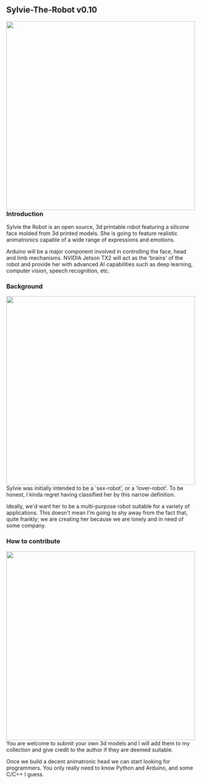 ## Sylvie-The-Robot v0.10

<a href="url"><img src="https://github.com/misses-robot/Sylvie-The-Robot/blob/master/Screenshot%20from%202018-12-26%2014-32-04.png" align="left" width="500" ></a>

### Introduction

Sylvie the Robot is an open source, 3d printable robot featuring a silicone face molded from 3d printed models. 
She is going to feature realistic animatronics capable of a wide range of expressions and emotions. 

Arduino will be a major component involved in controlling the face, head and limb mechanisms. 
NVIDIA Jetson TX2 will act as the 'brains' of the robot and provide her with advanced AI capabilities such as 
deep learning, computer vision, speech recognition, etc.

### Background

<a href="url"><img src="https://github.com/misses-robot/Sylvie-The-Robot/blob/master/Screenshot%20from%202018-12-26%2014-31-16.png" align="left" width="500" ></a>

Sylvie was initially intended to be a 'sex-robot', or a 'lover-robot'. To be honest, I kinda regret having classified her 
by this narrow definition.

Ideally, we'd want her to be a multi-purpose robot suitable for a variety of applications. This doesn't mean I'm
going to shy away from the fact that, quite frankly; we are creating her because we are lonely and in need of some company.

### How to contribute


<a href="url"><img src="https://github.com/misses-robot/Sylvie-The-Robot/blob/master/Screenshot%20from%202018-12-26%2014-23-11.png" align="left" width="500" ></a>

You are welcome to submit your own 3d models and I will add them to my collection and give credit to the author if they are
deemed suitable.

Once we build a decent animatronic head we can start looking for programmers. You only really need to know Python and Arduino,
and some C/C++ I guess.
